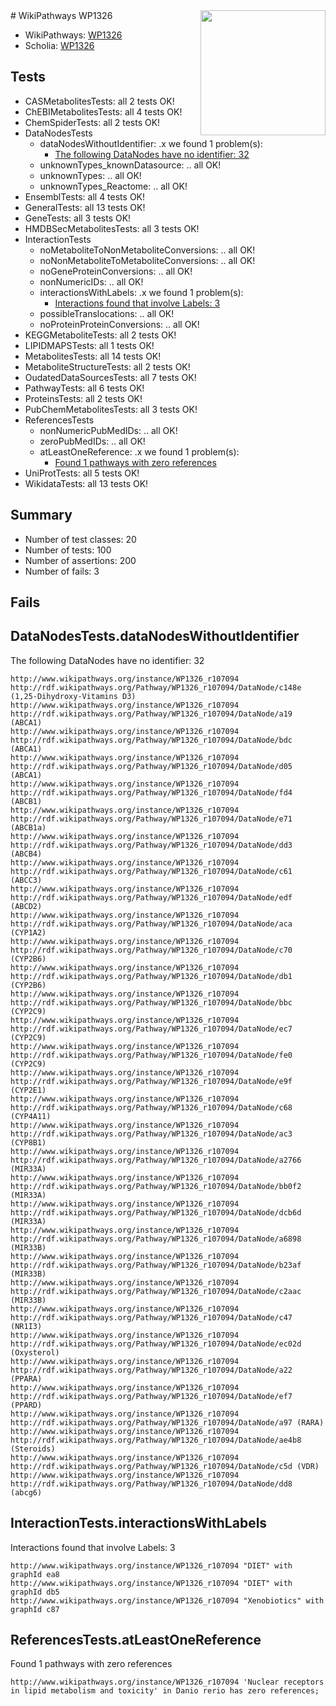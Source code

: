 <img style="float: right; width: 200px" src="https://upload.wikimedia.org/wikipedia/commons/thumb/8/83/Wplogo_with_text_500.png/640px-Wplogo_with_text_500.png" />
# WikiPathways WP1326

* WikiPathways: [WP1326](https://new.wikipathways.org/pathways/WP1326)
* Scholia: [WP1326](https://scholia.toolforge.org/wikipathways/WP1326)
## Tests
* CASMetabolitesTests: all 2 tests OK!
* ChEBIMetabolitesTests: all 4 tests OK!
* ChemSpiderTests: all 2 tests OK!
* DataNodesTests
    * dataNodesWithoutIdentifier: .x we found 1 problem(s):
        * [The following DataNodes have no identifier: 32](#8792c4d0)
    * unknownTypes_knownDatasource: .. all OK!
    * unknownTypes: .. all OK!
    * unknownTypes_Reactome: .. all OK!
* EnsemblTests: all 4 tests OK!
* GeneralTests: all 13 tests OK!
* GeneTests: all 3 tests OK!
* HMDBSecMetabolitesTests: all 3 tests OK!
* InteractionTests
    * noMetaboliteToNonMetaboliteConversions: .. all OK!
    * noNonMetaboliteToMetaboliteConversions: .. all OK!
    * noGeneProteinConversions: .. all OK!
    * nonNumericIDs: .. all OK!
    * interactionsWithLabels: .x we found 1 problem(s):
        * [Interactions found that involve Labels: 3](#630d267a)
    * possibleTranslocations: .. all OK!
    * noProteinProteinConversions: .. all OK!
* KEGGMetaboliteTests: all 2 tests OK!
* LIPIDMAPSTests: all 1 tests OK!
* MetabolitesTests: all 14 tests OK!
* MetaboliteStructureTests: all 2 tests OK!
* OudatedDataSourcesTests: all 7 tests OK!
* PathwayTests: all 6 tests OK!
* ProteinsTests: all 2 tests OK!
* PubChemMetabolitesTests: all 3 tests OK!
* ReferencesTests
    * nonNumericPubMedIDs: .. all OK!
    * zeroPubMedIDs: .. all OK!
    * atLeastOneReference: .x we found 1 problem(s):
        * [Found 1 pathways with zero references](#35eb778e)
* UniProtTests: all 5 tests OK!
* WikidataTests: all 13 tests OK!


## Summary

* Number of test classes: 20
* Number of tests: 100
* Number of assertions: 200
* Number of fails: 3

## Fails

<a name="8792c4d0" />

## DataNodesTests.dataNodesWithoutIdentifier

The following DataNodes have no identifier: 32
```
http://www.wikipathways.org/instance/WP1326_r107094 http://rdf.wikipathways.org/Pathway/WP1326_r107094/DataNode/c148e (1,25-Dihydroxy-Vitamins D3)
http://www.wikipathways.org/instance/WP1326_r107094 http://rdf.wikipathways.org/Pathway/WP1326_r107094/DataNode/a19 (ABCA1)
http://www.wikipathways.org/instance/WP1326_r107094 http://rdf.wikipathways.org/Pathway/WP1326_r107094/DataNode/bdc (ABCA1)
http://www.wikipathways.org/instance/WP1326_r107094 http://rdf.wikipathways.org/Pathway/WP1326_r107094/DataNode/d05 (ABCA1)
http://www.wikipathways.org/instance/WP1326_r107094 http://rdf.wikipathways.org/Pathway/WP1326_r107094/DataNode/fd4 (ABCB1)
http://www.wikipathways.org/instance/WP1326_r107094 http://rdf.wikipathways.org/Pathway/WP1326_r107094/DataNode/e71 (ABCB1a)
http://www.wikipathways.org/instance/WP1326_r107094 http://rdf.wikipathways.org/Pathway/WP1326_r107094/DataNode/dd3 (ABCB4)
http://www.wikipathways.org/instance/WP1326_r107094 http://rdf.wikipathways.org/Pathway/WP1326_r107094/DataNode/c61 (ABCC3)
http://www.wikipathways.org/instance/WP1326_r107094 http://rdf.wikipathways.org/Pathway/WP1326_r107094/DataNode/edf (ABCD2)
http://www.wikipathways.org/instance/WP1326_r107094 http://rdf.wikipathways.org/Pathway/WP1326_r107094/DataNode/aca (CYP1A2)
http://www.wikipathways.org/instance/WP1326_r107094 http://rdf.wikipathways.org/Pathway/WP1326_r107094/DataNode/c70 (CYP2B6)
http://www.wikipathways.org/instance/WP1326_r107094 http://rdf.wikipathways.org/Pathway/WP1326_r107094/DataNode/db1 (CYP2B6)
http://www.wikipathways.org/instance/WP1326_r107094 http://rdf.wikipathways.org/Pathway/WP1326_r107094/DataNode/bbc (CYP2C9)
http://www.wikipathways.org/instance/WP1326_r107094 http://rdf.wikipathways.org/Pathway/WP1326_r107094/DataNode/ec7 (CYP2C9)
http://www.wikipathways.org/instance/WP1326_r107094 http://rdf.wikipathways.org/Pathway/WP1326_r107094/DataNode/fe0 (CYP2C9)
http://www.wikipathways.org/instance/WP1326_r107094 http://rdf.wikipathways.org/Pathway/WP1326_r107094/DataNode/e9f (CYP2E1)
http://www.wikipathways.org/instance/WP1326_r107094 http://rdf.wikipathways.org/Pathway/WP1326_r107094/DataNode/c68 (CYP4A11)
http://www.wikipathways.org/instance/WP1326_r107094 http://rdf.wikipathways.org/Pathway/WP1326_r107094/DataNode/ac3 (CYP8B1)
http://www.wikipathways.org/instance/WP1326_r107094 http://rdf.wikipathways.org/Pathway/WP1326_r107094/DataNode/a2766 (MIR33A)
http://www.wikipathways.org/instance/WP1326_r107094 http://rdf.wikipathways.org/Pathway/WP1326_r107094/DataNode/bb0f2 (MIR33A)
http://www.wikipathways.org/instance/WP1326_r107094 http://rdf.wikipathways.org/Pathway/WP1326_r107094/DataNode/dcb6d (MIR33A)
http://www.wikipathways.org/instance/WP1326_r107094 http://rdf.wikipathways.org/Pathway/WP1326_r107094/DataNode/a6898 (MIR33B)
http://www.wikipathways.org/instance/WP1326_r107094 http://rdf.wikipathways.org/Pathway/WP1326_r107094/DataNode/b23af (MIR33B)
http://www.wikipathways.org/instance/WP1326_r107094 http://rdf.wikipathways.org/Pathway/WP1326_r107094/DataNode/c2aac (MIR33B)
http://www.wikipathways.org/instance/WP1326_r107094 http://rdf.wikipathways.org/Pathway/WP1326_r107094/DataNode/c47 (NR1I3)
http://www.wikipathways.org/instance/WP1326_r107094 http://rdf.wikipathways.org/Pathway/WP1326_r107094/DataNode/ec02d (Oxysterol)
http://www.wikipathways.org/instance/WP1326_r107094 http://rdf.wikipathways.org/Pathway/WP1326_r107094/DataNode/a22 (PPARA)
http://www.wikipathways.org/instance/WP1326_r107094 http://rdf.wikipathways.org/Pathway/WP1326_r107094/DataNode/ef7 (PPARD)
http://www.wikipathways.org/instance/WP1326_r107094 http://rdf.wikipathways.org/Pathway/WP1326_r107094/DataNode/a97 (RARA)
http://www.wikipathways.org/instance/WP1326_r107094 http://rdf.wikipathways.org/Pathway/WP1326_r107094/DataNode/ae4b8 (Steroids)
http://www.wikipathways.org/instance/WP1326_r107094 http://rdf.wikipathways.org/Pathway/WP1326_r107094/DataNode/c5d (VDR)
http://www.wikipathways.org/instance/WP1326_r107094 http://rdf.wikipathways.org/Pathway/WP1326_r107094/DataNode/dd8 (abcg6)
```

<a name="630d267a" />

## InteractionTests.interactionsWithLabels

Interactions found that involve Labels: 3
```
http://www.wikipathways.org/instance/WP1326_r107094 "DIET" with graphId ea8
http://www.wikipathways.org/instance/WP1326_r107094 "DIET" with graphId db5
http://www.wikipathways.org/instance/WP1326_r107094 "Xenobiotics" with graphId c87
```

<a name="35eb778e" />

## ReferencesTests.atLeastOneReference

Found 1 pathways with zero references
```
http://www.wikipathways.org/instance/WP1326_r107094 'Nuclear receptors in lipid metabolism and toxicity' in Danio rerio has zero references; 
```

